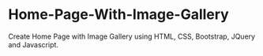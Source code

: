 # Home-Page-With-Image-Gallery
Create Home Page with Image Gallery using HTML, CSS, Bootstrap, JQuery and Javascript.
